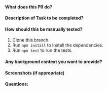 #### What does this PR do?

#### Description of Task to be completed?

#### How should this be manually tested?
1. Clone this branch.
2. Run `npm install` to install the dependencies.
3. Run `npm test` to run the tests.
#### Any background context you want to provide?

#### Screenshots (if appropriate)

#### Questions: